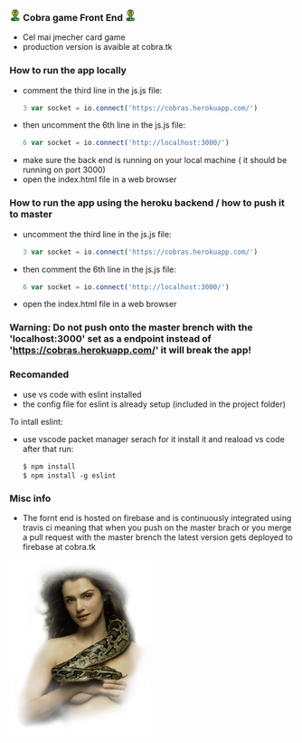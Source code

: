 ### <img src="cobra.png" alt="bonus" width="20"/> Cobra game Front End <img src="cobra.png" alt="bonus" width="20"/>

  - Cel mai jmecher card game
  - production version is avaible at cobra.tk

### How to run the app locally
- comment the third line in the js.js file:
    ``` js
    3 var socket = io.connect('https://cobras.herokuapp.com/')
    ```
- then uncomment the 6th line in the js.js file:
    ``` js
    6 var socket = io.connect('http://localhost:3000/')
    ```
- make sure the back end is running on your local machine ( it should be running on port 3000)
- open the index.html file in a web browser

### How to run the app using the heroku backend / how to push it to master
- uncomment the third line in the js.js file:
    ``` js
    3 var socket = io.connect('https://cobras.herokuapp.com/')
    ```
- then comment the 6th line in the js.js file:
    ``` js
    6 var socket = io.connect('http://localhost:3000/')
    ```
- open the index.html file in a web browser



### Warning: Do not push onto the master brench with the 'localhost:3000' set as a endpoint instead of 'https://cobras.herokuapp.com/'  it will break the app!




### Recomanded
- use vs code with eslint installed
- the config file for eslint is already setup (included in the project folder)

To intall eslint:
-   use vscode packet manager serach for it install it and reaload vs code after that run:
    ```
    $ npm install
    $ npm install -g eslint
    ```

### Misc info
 - The fornt end is hosted  on firebase and is continuously integrated using travis ci meaning that when you push on the master brach or you merge a pull request with the master brench the latest version gets deployed to firebase at cobra.tk
<img src="bonus.png" alt="bonus" width="250"/>
